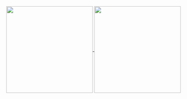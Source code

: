 <a href="https://github.com/lampesm" align="center">
  <img height="230em" align="center" src="https://github-readme-stats.vercel.app/api/top-langs/?username=lampesm&layout=compact" />
  <img height="230em" align="center" src="https://github-readme-stats.vercel.app/api?username=lampesm&show_icons=true&count_private=true&include_all_commits=true" />
</a>
